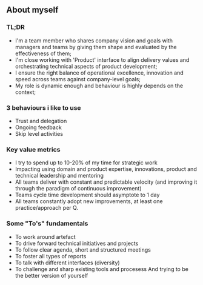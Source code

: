 ## About myself

### TL;DR
- I'm a team member who shares company vision and goals with managers and teams by giving them shape and evaluated by the effectiveness of them;
- I'm close working with 'Product' interface to align delivery values and orchestrating technical aspects of product development;
- I ensure the right balance of operational excellence, innovation and speed across teams against company-level goals;
- My role is dynamic enough and behaviour is highly depends on the context;

### 3 behaviours i like to use
- Trust and delegation
- Ongoing feedback
- Skip level activities

### Key value metrics
- I try to spend up to 10-20% of my time for strategic work
- Impacting using domain and product expertise, innovations, product and technical leadership and mentoring
- All teams deliver with constant and predictable velocity (and improving it through the paradigm of continuous improvement)
- Teams cycle time development should asymptote to 1 day
- All teams constantly adopt new improvements, at least one practice/approach per Q.

### Some "To's" fundamentals
- To work around artefact
- To drive forward technical initiatives and projects
- To follow clear agenda, short and structured meetings
- To foster all types of reports
- To talk with different interfaces (diversity)
- To challenge and sharp existing tools and procesess
And trying to be the better version of yourself 
